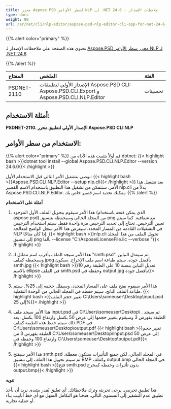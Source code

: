 ```yaml
---
title: محرر Aspose.PSD لسطر الأوامر NLP لـ .NET 24.6 - ملاحظات الإصدار
type: docs
weight: 90
url: /ar/net/cli/nlp-editor/aspose-psd-nlp-editor-cli-app-for-net-24-6-release-notes/
---
```

{{% alert color="primary" %}}

تحتوي هذه الصفحة على ملاحظات الإصدار لـ [Aspose.PSD محرر سطر الأوامر NLP لـ .NET 24.6](https://www.nuget.org/packages/Aspose.PSD.CLI.NLP.Editor/)

{{% /alert %}}

| **المفتاح** | **الملخص**                                                                                 | **الفئة**   |
|:------------|:--------------------------------------------------------------------------------------------|:-------------|
| PSDNET-2110 | الإصدار الأولي لتطبيقات Aspose.PSD CLI: Aspose.PSD.CLI.Export و Aspose.PSD.CLI.NLP.Editor |  تحسينات   |


## **أمثلة الاستخدام:**

**PSDNET-2110. الإصدار الأولي لتطبيق محرر Aspose.PSD CLI NLP**

## **الاستخدام من سطر الأوامر:**

{{% alert color="primary" %}}
قم أولاً بتثبيت هذه الأداة من dotnet:
{{< highlight bash >}}dotnet tool install --global Aspose.PSD.CLI.NLP.Editor --version 24.6.0{{< /highlight >}}

نوصي بتشغيل الأمر التالي قبل الاستخدام الأول:
{{< highlight bash >}}Aspose.PSD.CLI.NLP.Editor --setup nlp.cli{{< /highlight >}}
بعد تشغيل هذا الأمر، ستتمكن من تشغيل هذا التطبيق باستخدام الاسم القصير nlp.cli بدلاً من Aspose.PSD.CLI.NLP.Editor. يمكنك تحديد اسم قصير خاص بك.
{{% /alert %}}

**أمثلة على الاستخدام**

1. هذا الأمر سيقوم بتحويل الملف الأول الموجود (الذي يمكن فتحه باستخدام aspose.psd) من المجلد الحالي وسيحفظه بتنسيق png مع شفافية. كما سيتم تعيين الترخيص. تحتاج إلى تحديد الترخيص مرة واحدة فقط. سيتم استخدام الترخيص في التشغيلات القادمة من المسار المحدد. سيعرض هذا الأمر سجل الواضح لمعالجة NLP إذا كان متاحًا.
{{< highlight bash >}}nlp.cli تحويل الملف من هذا المجلد إلى تنسيق png بألفا --license "C:\Aspose\LicenseFile.lic --verbose "{{< /highlight >}}

2. هذا الأمر سيجد الملف بأقرب اسم مماثل لـ "smth.psd". ثم سيعدل التباين وسيحفظه كملف jpeg بأفضل جودة. سيتم طباعة اسم ملف الإخراج. سيكون smth.jpg
{{< highlight bash >}}تعديل التباين بنسبة 10 على الطبقة رقم 10 بالاسم ellipse في الملف smth.psd وحفظه في output.jpg بأفضل جودة{{< /highlight >}}

3. هذا الأمر سيقوم بفتح ملف على المسار المحدد، وسيقلل حجمه إلى 25%. سيتم طباعة الملف الناتج. سيتم حفظه في المجلد الحالي من الوحدة النقطية.
{{< highlight bash >}}تغيير حجم الملف C:\Users\someuser\Desktop\input.psd إلى 25%{{< /highlight >}}

4. هذا الأمر سيجد ملف input.psd في C:\Users\someuser\Desktop\ . ثم سيجد الطبقة بفهرس 3 وسيقوم بتغيير حجمها إلى عرض 50 بكسل وارتفاع 100 بكسل. بعد ذلك سيتم حفظ هذه الطبقة كملف PDF في C:\Users\someuser\Desktop\output.pdf
{{< highlight bash >}}تغيير حجم الطبقة بفهرس 3 من C:\Users\someuser\Desktop\input.psd إلى عرض 50 وارتفاع 100 وحفظه في C:\Users\someuser\Desktop\output.pdf{{< /highlight >}}

5. هذا الأمر سيفتح smth.psd في المجلد الحالي، لكن جميع التأثيرات ستكون معطلة. ثم سيتم تحويل هذا الملف إلى تنسيق BMP وكملف output.bmp في المجلد الحالي.
{{< highlight bash >}}فتح smth.psd بدون تأثيرات وحفظه كمخرج output.bmp{{< /highlight >}}

**تنويه**

هذا تطبيق تجريبي. يرجى تجربته وترك ملاحظاتك. أي تعليق يُقدر بشدة. نريد أن نأخذ تطبيق عدم التشفير إلى المستوى التالي. هدفنا هو التكامل السهل مع أي خط أنابيب بناء أو عملية تجارية.
